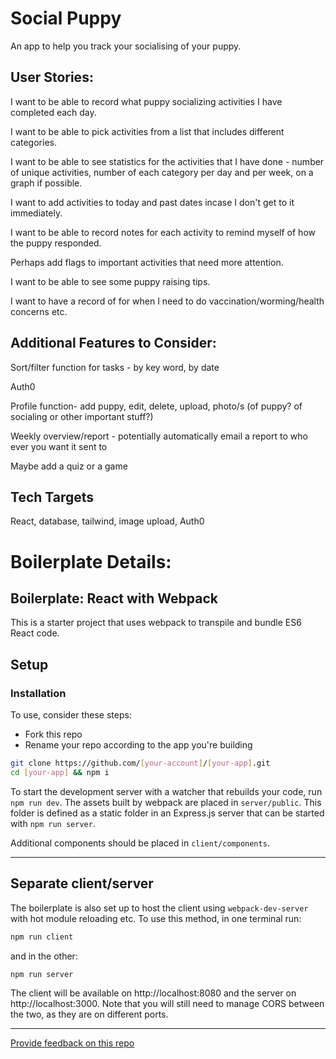 # Social Puppy
An app to help you track your socialising of your puppy.

## User Stories:
I want to be able to record what puppy socializing activities I have completed each day.

I want to be able to pick activities from a list that includes different categories.

I want to be able to see statistics for the activities that I have done - number of unique activities, number of each category per day and per week, on a graph if possible.

I want to add activities to today and past dates incase I don't get to it immediately.

I want to be able to record notes for each activity to remind myself of how the puppy responded.

Perhaps add flags to important activities that need more attention.

I want to be able to see some puppy raising tips.

I want to have a record of for when I need to do vaccination/worming/health concerns etc.

## Additional Features to Consider:
Sort/filter function for tasks - by key word, by date

Auth0

Profile function- add puppy, edit, delete, upload, photo/s (of puppy? of socialing or other important stuff?)

Weekly overview/report - potentially automatically email a report to who ever you want it sent to

Maybe add a quiz or a game

## Tech Targets
React, database, tailwind, image upload, Auth0


# Boilerplate Details:

## Boilerplate: React with Webpack
This is a starter project that uses webpack to transpile and bundle ES6 React code. 

## Setup

### Installation
To use, consider these steps:

* Fork this repo
* Rename your repo according to the app you're building

```sh
git clone https://github.com/[your-account]/[your-app].git
cd [your-app] && npm i
```

To start the development server with a watcher that rebuilds your code, run `npm run dev`. The assets built by webpack are placed in `server/public`. This folder is defined as a static folder in an Express.js server that can be started with `npm run server`.

Additional components should be placed in `client/components`.

---

## Separate client/server

The boilerplate is also set up to host the client using `webpack-dev-server` with hot module reloading etc. To use this method, in one terminal run:
```sh
npm run client
```
and in the other:
```sh
npm run server
```
The client will be available on http://localhost:8080 and the server on http://localhost:3000. Note that you will still need to manage CORS between the two, as they are on different ports.

---
[Provide feedback on this repo](https://docs.google.com/forms/d/e/1FAIpQLSfw4FGdWkLwMLlUaNQ8FtP2CTJdGDUv6Xoxrh19zIrJSkvT4Q/viewform?usp=pp_url&entry.1958421517=boilerplate-react-api)
